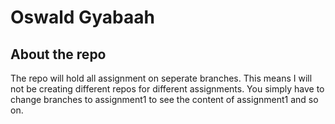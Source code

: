# Oswald Gyabaah

## About the repo
The repo will hold all assignment on seperate branches. This means I will not be creating different repos for different assignments. You simply have to change branches to assignment1 to see the content of assignment1 and so on.